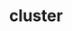---
layout: landing_page
sidebar: qq_cli_command_reference_sidebar
summary: Listing of commands for cluster
title: cluster
zendesk_source: qq CLI Command Guide

---